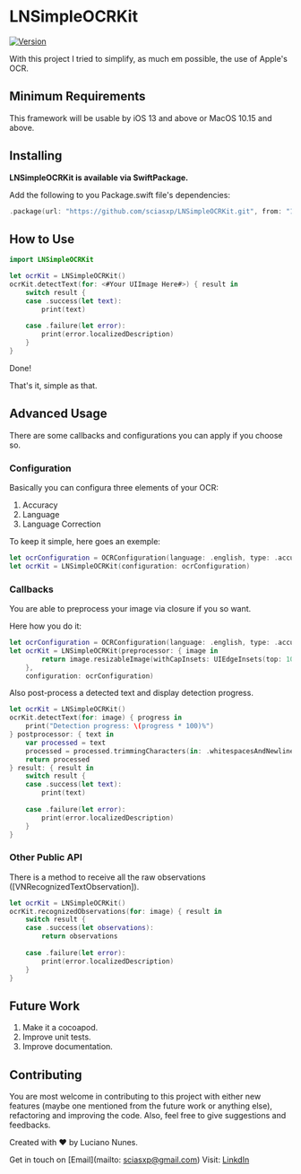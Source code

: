 # LNSimpleOCRKit

[![Version](https://img.shields.io/github/v/release/sciasxp/LNSimpleOCRKit?include_prereleases)](https://github.com/sciasxp/LNSimpleOCRKit/releases/tag/v1.1.0)


With this project I tried to simplify, as much em possible, the use of Apple's OCR.

## Minimum Requirements

This framework will be usable by iOS 13 and above or MacOS 10.15 and above.

## Installing

**LNSimpleOCRKit is available via SwiftPackage.**

Add the following to you Package.swift file's dependencies:

```swift
.package(url: "https://github.com/sciasxp/LNSimpleOCRKit.git", from: "1.1.0"),
```

## How to Use

```swift
import LNSimpleOCRKit
```

```swift
let ocrKit = LNSimpleOCRKit()
ocrKit.detectText(for: <#Your UIImage Here#>) { result in
    switch result {
    case .success(let text):
        print(text)
        
    case .failure(let error):
        print(error.localizedDescription)
    }
}
```

Done!

That's it, simple as that.

## Advanced Usage

There are some callbacks and configurations you can apply if you choose so.

### Configuration

Basically you can configura three elements of your OCR:
1. Accuracy
2. Language
3. Language Correction

To keep it simple, here goes an exemple:
```swift
let ocrConfiguration = OCRConfiguration(language: .english, type: .accurate, languageCorrection: true)
let ocrKit = LNSimpleOCRKit(configuration: ocrConfiguration)
```

### Callbacks

You are able to preprocess your image via closure if you so want.

Here how you do it:
```swift
let ocrConfiguration = OCRConfiguration(language: .english, type: .accurate, languageCorrection: true)
let ocrKit = LNSimpleOCRKit(preprocessor: { image in
        return image.resizableImage(withCapInsets: UIEdgeInsets(top: 10, left: 10, bottom: 10, right: 10))
    }, 
    configuration: ocrConfiguration)
```

Also post-process a detected text and display detection progress.

```Swift
let ocrKit = LNSimpleOCRKit()
ocrKit.detectText(for: image) { progress in
    print("Detection progress: \(progress * 100)%")
} postprocessor: { text in
    var processed = text
    processed = processed.trimmingCharacters(in: .whitespacesAndNewlines)
    return processed
} result: { result in
    switch result {
    case .success(let text):
        print(text)
        
    case .failure(let error):
        print(error.localizedDescription)
    }
}
```

### Other Public API

There is a method to receive all the raw observations ([VNRecognizedTextObservation]).

```Swift
let ocrKit = LNSimpleOCRKit()
ocrKit.recognizedObservations(for: image) { result in
    switch result {
    case .success(let observations):
        return observations
        
    case .failure(let error):
        print(error.localizedDescription)
    }
}
```

## Future Work
1. Make it a cocoapod.
2. Improve unit tests.
3. Improve documentation.

## Contributing

You are most welcome in contributing to this project with either new features (maybe one mentioned from the future work or anything else), refactoring and improving the code. Also, feel free to give suggestions and feedbacks. 

Created with ❤️ by Luciano Nunes.

Get in touch on [Email](mailto: sciasxp@gmail.com)
Visit:  [LinkdIn](https://www.linkedin.com/in/lucianonunesdev/)


